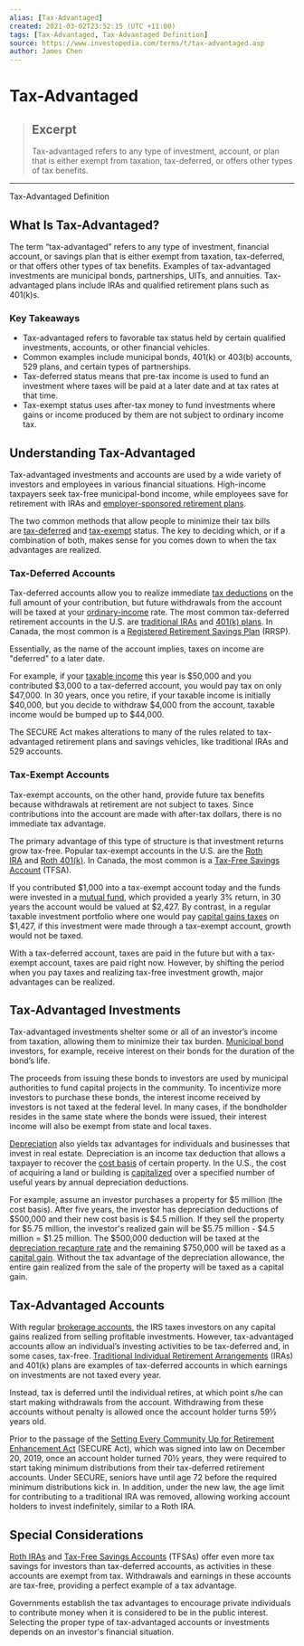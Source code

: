 ```yaml
---
alias: [Tax-Advantaged]
created: 2021-03-02T23:52:15 (UTC +11:00)
tags: [Tax-Advantaged, Tax-Advantaged Definition]
source: https://www.investopedia.com/terms/t/tax-advantaged.asp
author: James Chen
---
```


# Tax-Advantaged

> ## Excerpt
> Tax-advantaged refers to any type of investment, account, or plan that is either exempt from taxation, tax-deferred, or offers other types of tax benefits.

---

Tax-Advantaged Definition
## What Is Tax-Advantaged?

The term “tax-advantaged” refers to any type of investment, financial account, or savings plan that is either exempt from taxation, tax-deferred, or that offers other types of tax benefits. Examples of tax-advantaged investments are municipal bonds, partnerships, UITs, and annuities. Tax-advantaged plans include IRAs and qualified retirement plans such as 401(k)s.

### Key Takeaways

-   Tax-advantaged refers to favorable tax status held by certain qualified investments, accounts, or other financial vehicles.
-   Common examples include municipal bonds, 401(k) or 403(b) accounts, 529 plans, and certain types of partnerships.
-   Tax-deferred status means that pre-tax income is used to fund an investment where taxes will be paid at a later date and at tax rates at that time.
-   Tax-exempt status uses after-tax money to fund investments where gains or income produced by them are not subject to ordinary income tax.

## Understanding Tax-Advantaged

Tax-advantaged investments and accounts are used by a wide variety of investors and employees in various financial situations. High-income taxpayers seek tax-free municipal-bond income, while employees save for retirement with IRAs and [employer-sponsored retirement plans](https://www.investopedia.com/terms/e/employer_sponsored_plan.asp).

The two common methods that allow people to minimize their tax bills are [tax-deferred](https://www.investopedia.com/terms/t/tax-deferred-savings-plan.asp) and [tax-exempt](https://www.investopedia.com/terms/t/tax_exempt.asp) status. The key to deciding which, or if a combination of both, makes sense for you comes down to when the tax advantages are realized.

### Tax-Deferred Accounts

Tax-deferred accounts allow you to realize immediate [tax deductions](https://www.investopedia.com/terms/t/tax-deduction.asp) on the full amount of your contribution, but future withdrawals from the account will be taxed at your [ordinary-income](https://www.investopedia.com/terms/o/ordinaryincome.asp) rate. The most common tax-deferred retirement accounts in the U.S. are [traditional IRAs](https://www.investopedia.com/terms/t/traditionalira.asp) and [401(k) plans](https://www.investopedia.com/terms/1/401kplan.asp). In Canada, the most common is a [Registered Retirement Savings Plan](https://www.investopedia.com/terms/r/rrsp.asp) (RRSP).

Essentially, as the name of the account implies, taxes on income are "deferred" to a later date.

For example, if your [taxable income](https://www.investopedia.com/terms/t/taxableincome.asp) this year is $50,000 and you contributed $3,000 to a tax-deferred account, you would pay tax on only $47,000. In 30 years, once you retire, if your taxable income is initially $40,000, but you decide to withdraw $4,000 from the account, taxable income would be bumped up to $44,000.

The SECURE Act makes alterations to many of the rules related to tax-advantaged retirement plans and savings vehicles, like traditional IRAs and 529 accounts.

### Tax-Exempt Accounts

Tax-exempt accounts, on the other hand, provide future tax benefits because withdrawals at retirement are not subject to taxes. Since contributions into the account are made with after-tax dollars, there is no immediate tax advantage.

The primary advantage of this type of structure is that investment returns grow tax-free. Popular tax-exempt accounts in the U.S. are the [Roth IRA](https://www.investopedia.com/terms/r/rothira.asp) and [Roth 401(k)](https://www.investopedia.com/terms/r/roth401k.asp). In Canada, the most common is a [Tax-Free Savings Account](https://www.investopedia.com/terms/t/tax-free-savings-account-tfsa.asp) (TFSA).

If you contributed $1,000 into a tax-exempt account today and the funds were invested in a [mutual fund](https://www.investopedia.com/terms/m/mutualfund.asp), which provided a yearly 3% return, in 30 years the account would be valued at $2,427. By contrast, in a regular taxable investment portfolio where one would pay [capital gains taxes](https://www.investopedia.com/terms/c/capital_gains_tax.asp) on $1,427, if this investment were made through a tax-exempt account, growth would not be taxed.

With a tax-deferred account, taxes are paid in the future but with a tax-exempt account, taxes are paid right now. However, by shifting the period when you pay taxes and realizing tax-free investment growth, major advantages can be realized.

## Tax-Advantaged Investments

Tax-advantaged investments shelter some or all of an investor’s income from taxation, allowing them to minimize their tax burden. [Municipal bond](https://www.investopedia.com/terms/m/municipalbond.asp) investors, for example, receive interest on their bonds for the duration of the bond’s life.

The proceeds from issuing these bonds to investors are used by municipal authorities to fund capital projects in the community. To incentivize more investors to purchase these bonds, the interest income received by investors is not taxed at the federal level. In many cases, if the bondholder resides in the same state where the bonds were issued, their interest income will also be exempt from state and local taxes.

[Depreciation](https://www.investopedia.com/terms/d/depreciation.asp) also yields tax advantages for individuals and businesses that invest in real estate. Depreciation is an income tax deduction that allows a taxpayer to recover the [cost basis](https://www.investopedia.com/terms/c/costbasis.asp) of certain property. In the U.S., the cost of acquiring a land or building is [capitalized](https://www.investopedia.com/terms/c/capitalize.asp) over a specified number of useful years by annual depreciation deductions.

For example, assume an investor purchases a property for $5 million (the cost basis). After five years, the investor has depreciation deductions of $500,000 and their new cost basis is $4.5 million. If they sell the property for $5.75 million, the investor's realized gain will be $5.75 million - $4.5 million = $1.25 million. The $500,000 deduction will be taxed at the [depreciation recapture rate](https://www.investopedia.com/terms/d/depreciationrecapture.asp) and the remaining $750,000 will be taxed as a [capital gain](https://www.investopedia.com/terms/c/capitalgain.asp). Without the tax advantage of the depreciation allowance, the entire gain realized from the sale of the property will be taxed as a capital gain.

## Tax-Advantaged Accounts

With regular [brokerage accounts](https://www.investopedia.com/terms/b/brokerageaccount.asp), the IRS taxes investors on any capital gains realized from selling profitable investments. However, tax-advantaged accounts allow an individual’s investing activities to be tax-deferred and, in some cases, tax-free. [Traditional Individual Retirement Arrangements](https://www.investopedia.com/terms/t/traditionalira.asp) (IRAs) and 401(k) plans are examples of tax-deferred accounts in which earnings on investments are not taxed every year.

Instead, tax is deferred until the individual retires, at which point s/he can start making withdrawals from the account. Withdrawing from these accounts without penalty is allowed once the account holder turns 59½ years old.

Prior to the passage of the [Setting Every Community Up for Retirement Enhancement Act](https://www.investopedia.com/what-is-secure-act-how-affect-retirement-4692743) (SECURE Act), which was signed into law on December 20, 2019, once an account holder turned 70½ years, they were required to start taking minimum distributions from their tax-deferred retirement accounts. Under SECURE, seniors have until age 72 before the required minimum distributions kick in. In addition, under the new law, the age limit for contributing to a traditional IRA was removed, allowing working account holders to invest indefinitely, similar to a Roth IRA.

## Special Considerations

[Roth IRAs](https://www.investopedia.com/terms/r/rothira.asp) and [Tax-Free Savings Accounts](https://www.investopedia.com/terms/t/tax-free-savings-account-tfsa.asp) (TFSAs) offer even more tax savings for investors than tax-deferred accounts, as activities in these accounts are exempt from tax. Withdrawals and earnings in these accounts are tax-free, providing a perfect example of a tax advantage.

Governments establish the tax advantages to encourage private individuals to contribute money when it is considered to be in the public interest. Selecting the proper type of tax-advantaged accounts or investments depends on an investor's financial situation.
